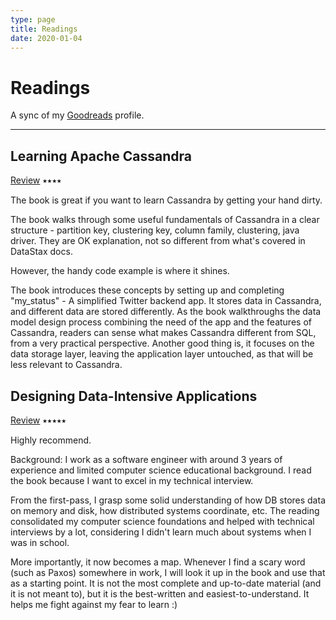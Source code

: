 ```yaml
---
type: page
title: Readings
date: 2020-01-04
---
```


# Readings

A sync of my [Goodreads](https://www.goodreads.com/yiksanchan) profile.

---

## Learning Apache Cassandra

[Review](https://www.goodreads.com/review/show/3712606601) ⭑⭑⭑⭑

The book is great if you want to learn Cassandra by getting your hand dirty.

The book walks through some useful fundamentals of Cassandra in a clear structure - partition key, clustering key, column family, clustering, java driver. They are OK explanation, not so different from what's covered in DataStax docs.

However, the handy code example is where it shines.

The book introduces these concepts by setting up and completing "my_status" - A simplified Twitter backend app. It stores data in Cassandra, and different data are stored differently. As the book walkthroughs the data model design process combining the need of the app and the features of Cassandra, readers can sense what makes Cassandra different from SQL, from a very practical perspective. Another good thing is, it focuses on the data storage layer, leaving the application layer untouched, as that will be less relevant to Cassandra.

## Designing Data-Intensive Applications

[Review](https://www.goodreads.com/review/show/3713136943) ⭑⭑⭑⭑⭑

Highly recommend.

Background: I work as a software engineer with around 3 years of experience and limited computer science educational background. I read the book because I want to excel in my technical interview.

From the first-pass, I grasp some solid understanding of how DB stores data on memory and disk, how distributed systems coordinate, etc. The reading consolidated my computer science foundations and helped with technical interviews by a lot, considering I didn't learn much about systems when I was in school.

More importantly, it now becomes a map. Whenever I find a scary word (such as Paxos) somewhere in work, I will look it up in the book and use that as a starting point. It is not the most complete and up-to-date material (and it is not meant to), but it is the best-written and easiest-to-understand. It helps me fight against my fear to learn :)
